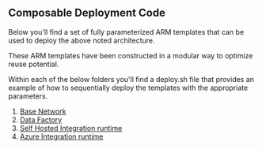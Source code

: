## Composable Deployment Code

Below you'll find a set of fully parameterized ARM templates that can be used to deploy the above noted architecture. 

These ARM templates have been constructed in a modular way to optimize reuse potential.

Within each of the below folders you'll find a deploy.sh file that provides an example of how to sequentially deploy the templates with the appropriate parameters.

1. [Base Network](https://github.com/microsoft/implementation-patterns/tree/main/pattern-datafactory-databricks/components/base-network)
2. [Data Factory](https://github.com/microsoft/implementation-patterns/tree/main/pattern-datafactory-databricks/components/data-factory)
3. [Self Hosted Integration runtime](https://github.com/microsoft/implementation-patterns/tree/main/pattern-datafactory-databricks/components/self-hosted-integration-runtime)
4. [Azure Integration runtime](https://github.com/microsoft/implementation-patterns/tree/main/pattern-datafactory-databricks/components/azure-integration-runtime)

